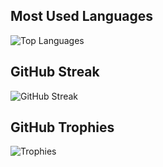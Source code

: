 ## Most Used Languages
![Top Languages](https://github-readme-stats.vercel.app/api/top-langs/?username=tensho1026&layout=compact&theme=radical&cache_seconds=1800)

## GitHub Streak
![GitHub Streak](https://github-readme-streak-stats.herokuapp.com/?user=tensho1026&theme=radical)
## GitHub Trophies
![Trophies](https://github-profile-trophy.vercel.app/?username=tensho1026&theme=gruvbox)




